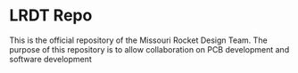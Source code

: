 # LRDT Repo
This is the official repository of the Missouri Rocket Design Team. The purpose of this repository is to allow collaboration on PCB development and software development
